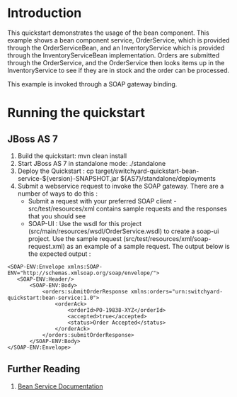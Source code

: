 Introduction
============
This quickstart demonstrates the usage of the bean component.   This example shows a bean component service, OrderService, which is provided through the OrderServiceBean, and an InventoryService which is provided through the InventoryServiceBean implementation.    Orders are submitted through the OrderService, and the OrderService then looks items up in the InventoryService to see if they are in stock and the order can be processed.

This example is invoked through a SOAP gateway binding.  

Running the quickstart
======================

JBoss AS 7
----------
1. Build the quickstart:
    mvn clean install
2. Start JBoss AS 7 in standalone mode:
    ./standalone
3. Deploy the Quickstart : 
    cp target/switchyard-quickstart-bean-service-${version}-SNAPSHOT.jar ${AS7}/standalone/deployments
4. Submit a webservice request to invoke the SOAP gateway.  There are a
   number of ways to do this :
      - Submit a request with your preferred SOAP client - 
	src/test/resources/xml contains sample requests and the responses
	that you should see
      - SOAP-UI : Use the wsdl for this project (src/main/resources/wsdl/OrderService.wsdl) to create a soap-ui project.    Use the sample request (src/test/resources/xml/soap-request.xml) as an example of a sample request.  The output below is the expected output :


```
<SOAP-ENV:Envelope xmlns:SOAP-ENV="http://schemas.xmlsoap.org/soap/envelope/">  
   <SOAP-ENV:Header/>  
       <SOAP-ENV:Body>  
           <orders:submitOrderResponse xmlns:orders="urn:switchyard-quickstart:bean-service:1.0">  
               <orderAck>  
                   <orderId>PO-19838-XYZ</orderId>  
                   <accepted>true</accepted>  
                   <status>Order Accepted</status>  
               </orderAck>  
           </orders:submitOrderResponse>  
       </SOAP-ENV:Body>  
</SOAP-ENV:Envelope>
```

## Further Reading

1. [Bean Service Documentation](https://docs.jboss.org/author/display/SWITCHYARD/Bean+Services)

